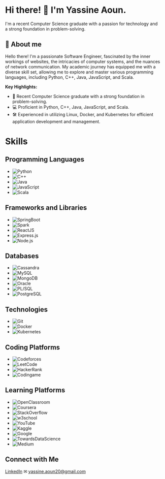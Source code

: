 # Hi there! 👋 I'm Yassine Aoun.

I'm a recent Computer Science graduate with a passion for technology and a strong foundation in problem-solving.

## 💬 About me 

Hello there! I'm a passionate Software Engineer, fascinated by the inner workings of websites, the intricacies of computer systems, and the nuances of network communication. My academic journey has equipped me with a diverse skill set, allowing me to explore and master various programming languages, including Python, C++, Java, JavaScript, and Scala.

**Key Highlights:**
- 🚀 Recent Computer Science graduate with a strong foundation in problem-solving.
- 💻 Proficient in Python, C++, Java, JavaScript, and Scala.
- 🛠️ Experienced in utilizing Linux, Docker, and Kubernetes for efficient application development and management.

# Skills

## Programming Languages
- ![Python](https://img.shields.io/badge/Python-blue?style=for-the-badge&logo=python&logoWidth=20)
- ![C++](https://img.shields.io/badge/C++-orange?style=for-the-badge&logo=c%2B%2B&logoWidth=20)
- ![Java](https://img.shields.io/badge/Java-orange?style=for-the-badge&logo=java&logoWidth=20)
- ![JavaScript](https://img.shields.io/badge/JavaScript-orange?style=for-the-badge&logo=javascript&logoWidth=20)
- ![Scala](https://img.shields.io/badge/Scala-orange?style=for-the-badge&logo=scala&logoWidth=20)

## Frameworks and Libraries
- ![SpringBoot](https://img.shields.io/badge/SpringBoot-green?style=for-the-badge&logo=spring&logoWidth=20)
- ![Spark](https://img.shields.io/badge/Spark-yellow?style=for-the-badge&logo=apache-spark&logoWidth=20)
- ![ReactJS](https://img.shields.io/badge/ReactJS-blue?style=for-the-badge&logo=react&logoWidth=20)
- ![Express.js](https://img.shields.io/badge/Express.js-grey?style=for-the-badge&logo=express&logoWidth=20)
- ![Node.js](https://img.shields.io/badge/Node.js-green?style=for-the-badge&logo=node.js&logoWidth=20)

## Databases
- ![Cassandra](https://img.shields.io/badge/Cassandra-purple?style=for-the-badge&logo=apache-cassandra&logoWidth=20)
- ![MySQL](https://img.shields.io/badge/MySQL-blue?style=for-the-badge&logo=mysql&logoWidth=20)
- ![MongoDB](https://img.shields.io/badge/MongoDB-green?style=for-the-badge&logo=mongodb&logoWidth=20)
- ![Oracle](https://img.shields.io/badge/Oracle-red?style=for-the-badge&logo=oracle&logoWidth=20)
- ![PL/SQL](https://img.shields.io/badge/PLSQL-red?style=for-the-badge&logo=oracle&logoWidth=20)
- ![PostgreSQL](https://img.shields.io/badge/PostgreSQL-blue?style=for-the-badge&logo=postgresql&logoWidth=20)

## Technologies
- ![Git](https://img.shields.io/badge/Git-black?style=for-the-badge&logo=git&logoWidth=20)
- ![Docker](https://img.shields.io/badge/Docker-blue?style=for-the-badge&logo=docker&logoWidth=20)
- ![Kubernetes](https://img.shields.io/badge/Kubernetes-blue?style=for-the-badge&logo=kubernetes&logoWidth=20)

## Coding Platforms
- ![Codeforces](https://img.shields.io/badge/Codeforces-%23FF5733?style=for-the-badge&logo=codeforces&logoWidth=20)
- ![LeetCode](https://img.shields.io/badge/LeetCode-%23FFA500?style=for-the-badge&logo=leetcode&logoWidth=20)
- ![HackerRank](https://img.shields.io/badge/HackerRank-%2328A745?style=for-the-badge&logo=hackerrank&logoWidth=20)
- ![Codingame](https://img.shields.io/badge/Codingame-%233D3D3D?style=for-the-badge&logo=codingame&logoWidth=20)

## Learning Platforms
- ![OpenClassroom](https://img.shields.io/badge/OpenClassroom-%233D3D3D?style=for-the-badge&logo=openclassroom&logoWidth=20)
- ![Coursera](https://img.shields.io/badge/Coursera-%230056D2?style=for-the-badge&logo=coursera&logoWidth=20)
- ![StackOverflow](https://img.shields.io/badge/StackOverflow-%23F48024?style=for-the-badge&logo=stackoverflow&logoWidth=20)
- ![w3school](https://img.shields.io/badge/w3school-%233D3D3D?style=for-the-badge&logo=w3schools&logoWidth=20)
- ![YouTube](https://img.shields.io/badge/YouTube-%23FF0000?style=for-the-badge&logo=youtube&logoWidth=20)
- ![Kaggle](https://img.shields.io/badge/Kaggle-%2320BEFF?style=for-the-badge&logo=kaggle&logoWidth=20)
- ![Google](https://img.shields.io/badge/Google-%234285F4?style=for-the-badge&logo=google&logoWidth=20)
- ![TowardsDataScience](https://img.shields.io/badge/TowardsDataScience-%231572B6?style=for-the-badge&logo=towardsdatascience&logoWidth=20)
- ![Medium](https://img.shields.io/badge/Medium-%2312100E?style=for-the-badge&logo=medium&logoWidth=20)

## Connect with Me

[LinkedIn](https://www.linkedin.com/in/yassine-aoun/) 
✉ [yassine.aoun20@gmail.com](mailto:yassine.aoun20@gmail.com)
